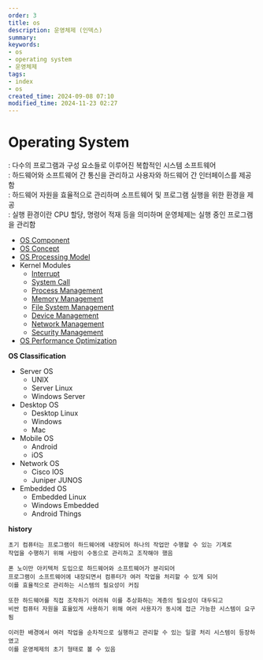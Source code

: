 ```yaml
---
order: 3
title: os
description: 운영체제 (인덱스)
summary:
keywords:
- os
- operating system
- 운영체제
tags:
- index
- os
created_time: 2024-09-08 07:10
modified_time: 2024-11-23 02:27
---
```


# Operating System 
: 다수의 프로그램과 구성 요소들로 이루어진 복합적인 시스템 소프트웨어  
: 하드웨어와 소프트웨어 간 통신을 관리하고 사용자와 하드웨어 간 인터페이스를 제공함  
: 하드웨어 자원을 효율적으로 관리하며 소프트웨어 및 프로그램 실행을 위한 환경을 제공  
: 실행 환경이란 CPU 할당, 명령어 적재 등을 의미하며 운영체제는 실행 중인 프로그램을 관리함  

- [OS Component](./os-component.md)
- [OS Concept](./os-concept.md)
- [OS Processing Model](./os-processing-model.md)
- Kernel Modules
  - [Interrupt](./interrupt.md)
  - [System Call](./system-call.md)
  - [Process Management](./process-management.md)
  - [Memory Management](./memory-management.md)
  - [File System Management](./file-system-management.md)
  - [Device Management](./device-management.md)
  - [Network Management](./network-management.md)
  - [Security Management](./security-management.md)
- [OS Performance Optimization](./os-optimization.md)


**OS Classification**
- Server OS
  - UNIX
  - Server Linux
  - Windows Server
- Desktop OS
  - Desktop Linux
  - Windows
  - Mac
- Mobile OS
  - Android
  - iOS
- Network OS
  - Cisco IOS
  - Juniper JUNOS
- Embedded OS
  - Embedded Linux
  - Windows Embedded
  - Android Things


**history**
```
초기 컴퓨터는 프로그램이 하드웨어에 내장되어 하나의 작업만 수행할 수 있는 기계로
작업을 수행하기 위해 사람이 수동으로 관리하고 조작해야 했음

폰 노이만 아키텍처 도입으로 하드웨어와 소프트웨어가 분리되어 
프로그램이 소프트웨어에 내장되면서 컴퓨터가 여러 작업을 처리할 수 있게 되어
이를 효율적으로 관리하는 시스템의 필요성이 커짐

또한 하드웨어를 직접 조작하기 어려워 이를 추상화하는 계층의 필요성이 대두되고
비싼 컴퓨터 자원을 효율있게 사용하기 위해 여러 사용자가 동시에 접근 가능한 시스템이 요구됨

이러한 배경에서 여러 작업을 순차적으로 실행하고 관리할 수 있는 일괄 처리 시스템이 등장하였고
이를 운영체제의 초기 형태로 볼 수 있음
```